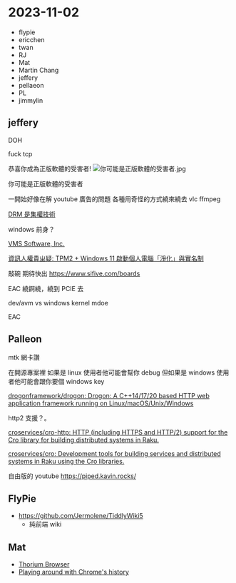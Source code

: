 # 2023-11-02 

- flypie
- ericchen
- twan
- RJ
- Mat
- Martin Chang
- jeffery
- pellaeon
- PL
- jimmylin


## jeffery

DOH 

fuck tcp 

恭喜你成為正版軟體的受害者!
![你可能是正版軟體的受害者.jpg](https://hackmd.io/_uploads/HkZwnI-Qp.jpg)

你可能是正版軟體的受害者

一開始好像在解 youtube 廣告的問題 
各種用奇怪的方式繞來繞去 vlc ffmpeg 

[DRM 是集權技術](https://frdm.cyut.edu.tw/~ckhung/g/bsp.php?id=09ao)

 windows  前身？
  
[VMS Software, Inc.](https://vmssoftware.com/) 

[資訊人權貴ㄓ疑: TPM2 + Windows 11 啟動個人電腦「淨化」與實名制](https://ckhung0.blogspot.com/2022/08/tpm2.html?showComment=1691203551813#c591950206920739425)

敲碗 期待快出
https://www.sifive.com/boards 

EAC 繞錒繞，繞到 PCIE 去 

dev/avm vs windows kernel mdoe 

EAC 

## Palleon 

mtk 網卡讚

在開源專案裡
如果是 linux 使用者他可能會幫你 debug 但如果是 windows 使用者他可能會跟你要個 windows key 

[drogonframework/drogon: Drogon: A C++14/17/20 based HTTP web application framework running on Linux/macOS/Unix/Windows](https://github.com/drogonframework/drogon)

http2 支援？。

[croservices/cro-http: HTTP (including HTTPS and HTTP/2) support for the Cro library for building distributed systems in Raku.](https://github.com/croservices/cro-http) 

[croservices/cro: Development tools for building services and distributed systems in Raku using the Cro libraries.](https://github.com/croservices/cro) 

自由版的 youtube 
https://piped.kavin.rocks/



## FlyPie

- https://github.com/Jermolene/TiddlyWiki5
    - 純前端 wiki

## Mat

- [Thorium Browser](https://thorium.rocks/)
- [Playing around with Chrome's history](https://gist.github.com/dropmeaword/9372cbeb29e8390521c2)

